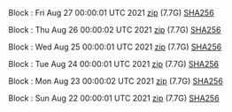 Block [](https://insight.dash.org/insight/block/): Fri Aug 27 00:00:01 UTC 2021 [zip](https://dash-bootstrap.ams3.digitaloceanspaces.com/mainnet/2021-08-27/bootstrap.dat.zip) (7.7G) [SHA256](https://dash-bootstrap.ams3.digitaloceanspaces.com/mainnet/2021-08-27/sha256.txt)

Block [](https://insight.dash.org/insight/block/): Thu Aug 26 00:00:02 UTC 2021 [zip](https://dash-bootstrap.ams3.digitaloceanspaces.com/mainnet/2021-08-26/bootstrap.dat.zip) (7.7G) [SHA256](https://dash-bootstrap.ams3.digitaloceanspaces.com/mainnet/2021-08-26/sha256.txt)

Block [](https://insight.dash.org/insight/block/): Wed Aug 25 00:00:01 UTC 2021 [zip](https://dash-bootstrap.ams3.digitaloceanspaces.com/mainnet/2021-08-25/bootstrap.dat.zip) (7.7G) [SHA256](https://dash-bootstrap.ams3.digitaloceanspaces.com/mainnet/2021-08-25/sha256.txt)

Block [](https://insight.dash.org/insight/block/): Tue Aug 24 00:00:01 UTC 2021 [zip](https://dash-bootstrap.ams3.digitaloceanspaces.com/mainnet/2021-08-24/bootstrap.dat.zip) (7.7G) [SHA256](https://dash-bootstrap.ams3.digitaloceanspaces.com/mainnet/2021-08-24/sha256.txt)

Block [](https://insight.dash.org/insight/block/): Mon Aug 23 00:00:02 UTC 2021 [zip](https://dash-bootstrap.ams3.digitaloceanspaces.com/mainnet/2021-08-23/bootstrap.dat.zip) (7.7G) [SHA256](https://dash-bootstrap.ams3.digitaloceanspaces.com/mainnet/2021-08-23/sha256.txt)

Block [](https://insight.dash.org/insight/block/): Sun Aug 22 00:00:01 UTC 2021 [zip](https://dash-bootstrap.ams3.digitaloceanspaces.com/mainnet/2021-08-22/bootstrap.dat.zip) (7.7G) [SHA256](https://dash-bootstrap.ams3.digitaloceanspaces.com/mainnet/2021-08-22/sha256.txt)
